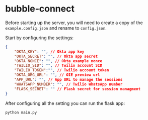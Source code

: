 # bubble-connect

Before starting up the server, you will need to create a copy of the `example.config.json` and rename to `config.json`.

Start by configuring the settings:
```json
{
    "OKTA_KEY": "", // Okta app key
    "OKTA_SECRET": "", // Okta app secret 
    "OKTA_NONCE": "", // Okta example nonce
    "TWILIO_SID": "", // Twilio account SID
    "TWILIO_TOKEN":"", // Twilio account token
    "OKTA_ORG_URL": "", // OIE preview url
    "APP_URL": "", // App URL to manage the sessions
    "WHATSAPP_NUMBER": "", // Twilio WhatsApp number
    "FLASK_SECRET": "" // Flask secret for session managment
}

```

After configuring all the setting you can run the flask app:

```bash
python main.py
```